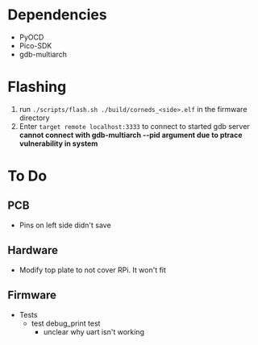 # Dependencies
 * PyOCD
 * Pico-SDK
 * gdb-multiarch

# Flashing
1. run `./scripts/flash.sh ./build/corneds_<side>.elf` in the firmware directory
2. Enter `target remote localhost:3333` to connect to started gdb server
**cannot connect with gdb-multiarch --pid argument due to ptrace vulnerability in system**


# To Do
## PCB
 * Pins on left side didn't save

## Hardware
 * Modify top plate to not cover RPi. It won't fit

## Firmware
 * Tests
   * test debug_print test
     * unclear why uart isn't working
